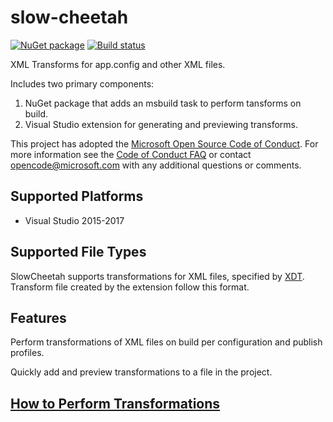 # slow-cheetah
[![NuGet package](https://img.shields.io/nuget/v/SlowCheetah.svg)](https://nuget.org/packages/SlowCheetah)
[![Build status](https://ci.appveyor.com/api/projects/status/qqvu367widkayo05/branch/master?svg=true)](https://ci.appveyor.com/project/jviau/slow-cheetah/branch/master)

XML Transforms for app.config and other XML files.

Includes two primary components:
1. NuGet package that adds an msbuild task to perform tansforms on build.
2. Visual Studio extension for generating and previewing transforms.

This project has adopted the [Microsoft Open Source Code of
Conduct](https://opensource.microsoft.com/codeofconduct/).
For more information see the [Code of Conduct
FAQ](https://opensource.microsoft.com/codeofconduct/faq/) or
contact [opencode@microsoft.com](mailto:opencode@microsoft.com)
with any additional questions or comments.

## Supported Platforms
* Visual Studio 2015-2017

## Supported File Types

SlowCheetah supports transformations for XML files, specified by [XDT](https://msdn.microsoft.com/en-us/library/dd465326(v=vs.110).aspx). Transform file created by the extension follow this format.

## Features

Perform transformations of XML files on build per configuration and publish profiles.

Quickly add and preview transformations to a file in the project. 

## [How to Perform Transformations](doc/transforming_files.md)
